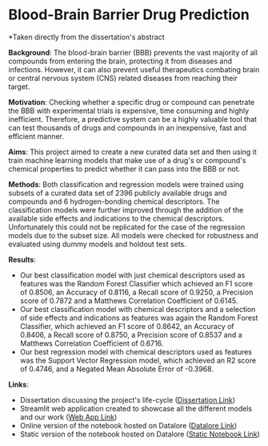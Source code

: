 # Blood-Brain Barrier Drug Prediction
*Taken directly from the dissertation's abstract

**Background**: The blood-brain barrier (BBB) prevents the vast majority of all compounds from entering the brain, protecting it from diseases and infections. However, it can also prevent useful therapeutics combating brain or central nervous system (CNS) related diseases from reaching their target.

**Motivation**: Checking whether a specific drug or compound can penetrate the BBB with experimental trials is expensive, time consuming and highly inefficient. Therefore, a predictive system can be a highly valuable tool that can test thousands of drugs and compounds in an inexpensive, fast and efficient manner.

**Aims**: This project aimed to create a new curated data set and then using it train machine learning models that make use of a drug's or compound's chemical properties to predict whether it can pass into the BBB or not.

**Methods**: Both classification and regression models were trained using subsets of a curated data set of 2396 publicly available drugs and compounds and 6 hydrogen-bonding chemical descriptors. The classification models were further improved through the addition of the available side effects and indications to the chemical descriptors. Unfortunately this could not be replicated for the case of the regression models due to the subset size. All models were checked for robustness and evaluated using dummy models and holdout test sets.

**Results**: 
- Our best classification model with just chemical descriptors used as features was the Random Forest Classifier which achieved an F1 score of 0.8506, an Accuracy of 0.8116, a Recall score of 0.9250, a Precision score of 0.7872 and a Matthews Correlation Coefficient of 0.6145. 
- Our best classification model with chemical descriptors and a selection of side effects and indications as features was again the Random Forest Classifier, which achieved an F1 score of 0.8642, an Accuracy of 0.8406, a Recall score of 0.8750, a Precision score of 0.8537 and a Matthews Correlation Coefficient of 0.6716. 
- Our best regression model with chemical descriptors used as features was the Support Vector Regression model, which achieved an R2 score of 0.4746, and a Negated Mean Absolute Error of -0.3968.

**Links**:
- Dissertation discussing the project's life-cycle ([Dissertation Link](https://github.com/GeorgeIniatis/Blood_Brain_Barrier_Drug_Prediction/blob/main/Dissertation/Dissertation.pdf))
- Streamlit web application created to showcase all the different models and our work ([Web App Link](https://share.streamlit.io/georgeiniatis/blood_brain_barrier_drug_prediction/main/Streamlit_App/app.py))
- Online version of the notebook hosted on Datalore ([Datalore Link](https://datalore.jetbrains.com/notebook/IczIzzNdfezZefWuhmeMRx/D9Y5hyorcCW5ScYTdMTeab/))
- Static version of the notebook hosted on Datalore ([Static Notebook Link](https://datalore.jetbrains.com/view/notebook/m4eB6bbbxZiNkD3AyMym6t))



